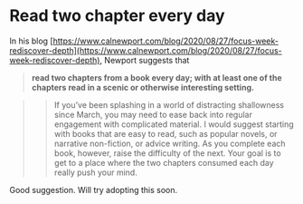 <!-- title: #dailyDepth -->

# Read two chapter every day

In his blog [https://www.calnewport.com/blog/2020/08/27/focus-week-rediscover-depth](https://www.calnewport.com/blog/2020/08/27/focus-week-rediscover-depth), Newport suggests that 

> **read two chapters from a book every day; with at least one of the chapters read in a scenic or otherwise interesting setting.**

>> If you’ve been splashing in a world of distracting shallowness since March, you may need to ease back into regular engagement with complicated material. I would suggest starting with books that are easy to read, such as popular novels, or narrative non-fiction, or advice writing. As you complete each book, however, raise the difficulty of the next. Your goal is to get to a place where the two chapters consumed each day really push your mind.

Good suggestion. Will try adopting this soon. 


